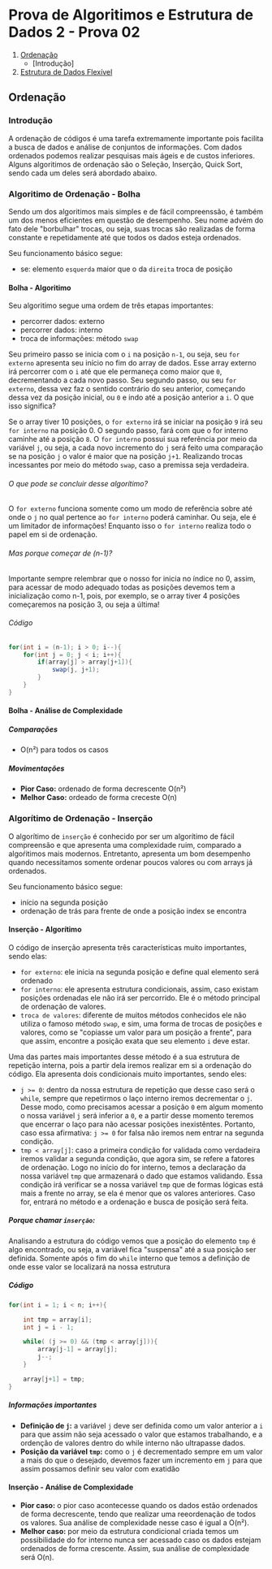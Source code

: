 # Prova de Algoritimos e Estrutura de Dados 2 - Prova 02

1. [Ordenação](#ordenacao)
    - [Introdução]
2. [Estrutura de Dados Flexível](#estrutura-de-dados-flexivel)

## Ordenação

### Introdução 

A ordenação de códigos é uma tarefa extremamente importante pois facilita a busca de dados e análise de conjuntos de informações. Com dados ordenados podemos realizar pesquisas mais ágeis e de custos inferiores. Alguns algoritimos de ordenação são o Seleção, Inserção, Quick Sort, sendo cada um deles será abordado abaixo.

### Algoritimo de Ordenação - Bolha

Sendo um dos algoritimos mais simples e de fácil compreenssão, é também um dos menos eficientes em questão de desempenho. Seu nome advém do fato dele "borbulhar" trocas, ou seja, suas trocas são realizadas de forma constante e repetidamente até que todos os dados esteja ordenados.

Seu funcionamento básico segue:
- se: elemento `esquerda` maior que o da `direita` troca de posição

#### Bolha - Algoritimo

Seu algoritimo segue uma ordem de três etapas importantes:
- percorrer dados: externo
- percorrer dados: interno
- troca de informações: método `swap`

Seu primeiro passo se inicia com o `i` na posição `n-1`, ou seja, seu `for externo` apresenta seu início no fim do array de dados. Esse array externo irá percorrer com o `i` até que ele permaneça como maior que `0`, decrementando a cada novo passo. Seu segundo passo, ou seu `for externo`, dessa vez faz o sentido contrário do seu anterior, começando dessa vez da posição inicial, ou `0` e indo até a posição anterior a `i`. O que isso significa?

Se o array tiver 10 posições, o `for externo` irá se iniciar na posição `9` irá seu `for interno` na posição 0. O segundo passo, fará com que o for interno caminhe até a posição `8`. O `for interno` possui sua referência por meio da variável `j`, ou seja, a cada novo incremento do `j` será feito uma comparação se na posição `j` o valor é maior que na posição `j+1`. Realizando trocas incessantes por meio do método `swap`, caso a premissa seja verdadeira.

###### O que pode se concluir desse algorítimo?

O `for externo` funciona somente como um modo de referência sobre até onde o `j` no qual pertence ao `for interno` poderá caminhar. Ou seja, ele é um limitador de informações! Enquanto isso o `for interno` realiza todo o papel em si de ordenação.

###### Mas porque começar de (n-1)?

Importante sempre relembrar que o nosso for inicia no índice no 0, assim, para acessar de modo adequado todas as posições devemos tem a inicialização como n-1, pois, por exemplo, se o array tiver 4 posições começaremos na posição 3, ou seja a última!

###### Código

```java
for(int i = (n-1); i > 0; i--){
    for(int j = 0; j < i; i++){
        if(array[j] > array[j+1]){
            swap(j, j+1);
        }
    }
}
```

#### Bolha - Análise de Complexidade

##### Comparações
-  O(n²) para todos os casos

##### Movimentações
- **Pior Caso:** ordenado de forma decrescente O(n²)
- **Melhor Caso:** ordeado de forma creceste O(n)



### Algorítimo de Ordenação - Inserção

O algorítimo de `inserção` é conhecido por ser um algorítimo de fácil compreensão e que apresenta uma complexidade ruim, comparado a algoŕitimos mais modernos. Entretanto, apresenta um bom desempenho quando necessitamos somente ordenar poucos valores ou com arrays já ordenados.

Seu funcionamento básico segue: 
- início na segunda posição
- ordenação de trás para frente de onde a posição index se encontra

#### Inserção - Algorítimo

O código de inserção apresenta três características muito importantes, sendo elas:
- `for externo`: ele inicia na segunda posição e define qual elemento será ordenado
- `for interno`: ele apresenta estrutura condicionais, assim, caso existam posições ordenadas ele não irá ser percorrido. Ele é o método principal de ordenação de valores.
- `troca de valores`: diferente de muitos métodos conhecidos ele não utiliza o famoso método `swap`, e sim, uma forma de trocas de posições e valores, como se "copiasse um valor para um posição a frente", para que assim, encontre a posição exata que seu elemento `i` deve estar.

Uma das partes mais importantes desse método é a sua estrutura de repetição interna, pois a partir dela iremos realizar em si a ordenação do código. Ela apresenta dois condicionais muito importantes, sendo eles:

- `j >= 0`: dentro da nossa estrutura de repetição que desse caso será o `while`, sempre que repetirmos o laço interno iremos decrementar o `j`. Desse modo, como precisamos acessar a posição `0` em algum momento o nossa variável `j` será inferior a `0`, e a partir desse momento teremos que encerrar o laço para não acessar posições inexistêntes. Portanto, caso essa afirmativa: `j >= 0` for falsa não iremos nem entrar na segunda condição.
- `tmp < array[j]`: caso a primeira condição for validada como verdadeira iremos validar a segunda condição, que agora sim, se refere a fatores de ordenação. Logo no início do for interno, temos a declaração da nossa variável `tmp` que armazenará o dado que estamos validando. Essa condição irá verificar se a nossa variável `tmp` que de formas lógicas está mais a frente no array, se ela é menor que os valores anteriores. Caso for, entrará no método e a ordenação e busca de posição será feita.

##### Porque chamar `inserção`:

Analisando a estrutura do código vemos que a posição do elemento `tmp` é algo encontrado, ou seja, a variável fica "suspensa" até a sua posição ser definida. Somente após o fim do `while` interno que temos a definição de onde esse valor se localizará na nossa estrutura

##### Código

```java
for(int i = 1; i < n; i++){

    int tmp = array[i];
    int j = i - 1;

    while( (j >= 0) && (tmp < array[j])){
        array[j-1] = array[j];
        j--;
    }

    array[j+1] = tmp;
}
``` 

##### Informações importantes

- **Definição de `j`:** a variável `j` deve ser definida como um valor anterior a `i` para que assim não seja acessado o valor que estamos trabalhando, e a ordenção de valores dentro do while interno não ultrapasse dados.
- **Posição da variável `tmp`:** como o `j` é decrementado sempre em um valor a mais do que o desejado, devemos fazer um incremento em `j` para que assim possamos definir seu valor com exatidão

#### Inserção - Análise de Complexidade

- **Pior caso:** o pior caso acontecesse quando os dados estão ordenados de forma decrescente, tendo que realizar uma reeordenação de todos os valores. Sua análise de complexidade nesse caso é igual a O(n²).
- **Melhor caso:** por meio da estrutura condicional criada temos um possibilidade do for interno nunca ser acessado caso os dados estejam ordenados de forma crescente. Assim, sua análise de complexidade será O(n).